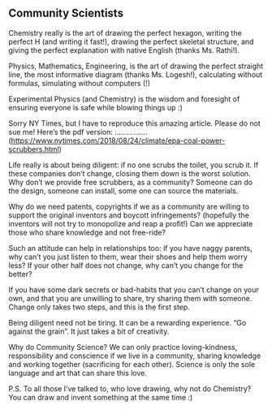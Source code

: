 ## Community Scientists

Chemistry really is the art of drawing the perfect hexagon, writing the perfect H (and writing it fast!), drawing the perfect skeletal structure, and giving the perfect explanation with native English (thanks Ms. Rathi!).

Physics, Mathematics, Engineering, is the art of drawing the perfect straight line, the most informative diagram (thanks Ms. Logesh!), calculating without formulas, simulating without computers (!)

Experimental Physics (and Chemistry) is the wisdom and foresight of ensuring everyone is safe while blowing things up :)

Sorry NY Times, but I have to reproduce this amazing article. Please do not sue me! Here’s the pdf version: ................ (https://www.nytimes.com/2018/08/24/climate/epa-coal-power-scrubbers.html)

Life really is about being diligent: if no one scrubs the toilet, you scrub it. If these companies don’t change, closing them down is the worst solution. Why don’t we provide free scrubbers, as a community? Someone can do the design, someone can install, some one can source the materials.

Why do we need patents, copyrights if we as a community are willing to support the original inventors and boycott infringements? (hopefully the inventors will not try to monopolize and reap a profit!) Can we appreciate those who share knowledge and not free-ride? 

Such an attitude can help in relationships too: if you have naggy parents, why can’t you just listen to them, wear their shoes and help them worry less? If your other half does not change, why can’t you change for the better?

If you have some dark secrets or bad-habits that you can’t change on your own, and that you are unwilling to share, try sharing them with someone. Change only takes two steps, and this is the first step.

Being diligent need not be tiring. It can be a rewarding experience. “Go against the grain”. It just takes a bit of creativity.

Why do Community Science? We can only practice loving-kindness, responsibility and conscience if we live in a community, sharing knowledge and working together (sacrificing for each other). Science is only the sole language and art that can share this love.

P.S. To all those I’ve talked to, who love drawing, why not do Chemistry? You can draw and invent something at the same time :)




